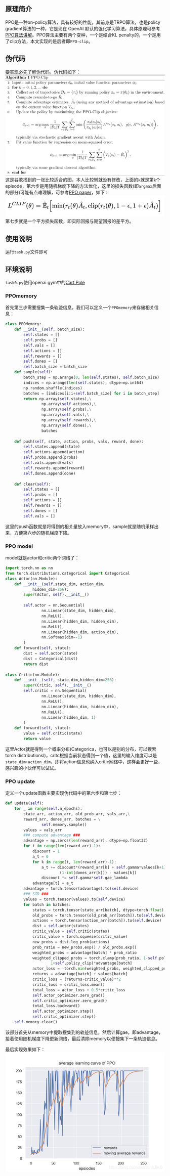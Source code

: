 ## 原理简介

PPO是一种on-policy算法，具有较好的性能，其前身是TRPO算法，也是policy gradient算法的一种，它是现在 OpenAI 默认的强化学习算法，具体原理可参考[PPO算法讲解](https://datawhalechina.github.io/easy-rl/#/chapter5/chapter5)。PPO算法主要有两个变种，一个是结合KL penalty的，一个是用了clip方法，本文实现的是后者即```PPO-clip```。
## 伪代码

要实现必先了解伪代码，伪代码如下：
![在这里插入图片描述](assets/watermark,type_ZmFuZ3poZW5naGVpdGk,shadow_10,text_aHR0cHM6Ly9ibG9nLmNzZG4ubmV0L0pvaG5KaW0w,size_16,color_FFFFFF,t_70.png)
这是谷歌找到的一张比较适合的图，本人比较懒就没有修改，上面的```k```就是第```k```个episode，第六步是用随机梯度下降的方法优化，这里的损失函数(即```argmax```后面的部分)可能有点难理解，可参考[PPO paper](https://arxiv.org/abs/1707.06347)，如下：
![在这里插入图片描述](assets/20210323154236878.png)
第七步就是一个平方损失函数，即实际回报与期望回报的差平方。

## 使用说明

运行```task.py```文件即可

## 环境说明

```task0.py```使用openai gym中的[Cart Pole](https://www.gymlibrary.ml/environments/classic_control/cart_pole/)

### PPOmemory
首先第三步需要搜集一条轨迹信息，我们可以定义一个```PPOmemory```来存储相关信息：
```python
class PPOMemory:
    def __init__(self, batch_size):
        self.states = []
        self.probs = []
        self.vals = []
        self.actions = []
        self.rewards = []
        self.dones = []
        self.batch_size = batch_size
    def sample(self):
        batch_step = np.arange(0, len(self.states), self.batch_size)
        indices = np.arange(len(self.states), dtype=np.int64)
        np.random.shuffle(indices)
        batches = [indices[i:i+self.batch_size] for i in batch_step]
        return np.array(self.states),\
                np.array(self.actions),\
                np.array(self.probs),\
                np.array(self.vals),\
                np.array(self.rewards),\
                np.array(self.dones),\
                batches

    def push(self, state, action, probs, vals, reward, done):
        self.states.append(state)
        self.actions.append(action)
        self.probs.append(probs)
        self.vals.append(vals)
        self.rewards.append(reward)
        self.dones.append(done)

    def clear(self):
        self.states = []
        self.probs = []
        self.actions = []
        self.rewards = []
        self.dones = []
        self.vals = []
```
这里的push函数就是将得到的相关量放入memory中，sample就是随机采样出来，方便第六步的随机梯度下降。
### PPO model
model就是actor和critic两个网络了：
```python
import torch.nn as nn
from torch.distributions.categorical import Categorical
class Actor(nn.Module):
    def __init__(self,state_dim, action_dim,
            hidden_dim=256):
        super(Actor, self).__init__()

        self.actor = nn.Sequential(
                nn.Linear(state_dim, hidden_dim),
                nn.ReLU(),
                nn.Linear(hidden_dim, hidden_dim),
                nn.ReLU(),
                nn.Linear(hidden_dim, action_dim),
                nn.Softmax(dim=-1)
        )
    def forward(self, state):
        dist = self.actor(state)
        dist = Categorical(dist)
        return dist

class Critic(nn.Module):
    def __init__(self, state_dim,hidden_dim=256):
        super(Critic, self).__init__()
        self.critic = nn.Sequential(
                nn.Linear(state_dim, hidden_dim),
                nn.ReLU(),
                nn.Linear(hidden_dim, hidden_dim),
                nn.ReLU(),
                nn.Linear(hidden_dim, 1)
        )
    def forward(self, state):
        value = self.critic(state)
        return value
```
这里Actor就是得到一个概率分布(Categorica，也可以是别的分布，可以搜索torch distributionsl)，critc根据当前状态得到一个值，这里的输入维度可以是```state_dim+action_dim```，即将action信息也纳入critic网络中，这样会更好一些，感兴趣的小伙伴可以试试。

### PPO update
定义一个update函数主要实现伪代码中的第六步和第七步：
```python
def update(self):
    for _ in range(self.n_epochs):
        state_arr, action_arr, old_prob_arr, vals_arr,\
        reward_arr, dones_arr, batches = \
                self.memory.sample()
        values = vals_arr
        ### compute advantage ###
        advantage = np.zeros(len(reward_arr), dtype=np.float32)
        for t in range(len(reward_arr)-1):
            discount = 1
            a_t = 0
            for k in range(t, len(reward_arr)-1):
                a_t += discount*(reward_arr[k] + self.gamma*values[k+1]*\
                        (1-int(dones_arr[k])) - values[k])
                discount *= self.gamma*self.gae_lambda
            advantage[t] = a_t
        advantage = torch.tensor(advantage).to(self.device)
        ### SGD ###
        values = torch.tensor(values).to(self.device)
        for batch in batches:
            states = torch.tensor(state_arr[batch], dtype=torch.float).to(self.device)
            old_probs = torch.tensor(old_prob_arr[batch]).to(self.device)
            actions = torch.tensor(action_arr[batch]).to(self.device)
            dist = self.actor(states)
            critic_value = self.critic(states)
            critic_value = torch.squeeze(critic_value)
            new_probs = dist.log_prob(actions)
            prob_ratio = new_probs.exp() / old_probs.exp()
            weighted_probs = advantage[batch] * prob_ratio
            weighted_clipped_probs = torch.clamp(prob_ratio, 1-self.policy_clip,
                    1+self.policy_clip)*advantage[batch]
            actor_loss = -torch.min(weighted_probs, weighted_clipped_probs).mean()
            returns = advantage[batch] + values[batch]
            critic_loss = (returns-critic_value)**2
            critic_loss = critic_loss.mean()
            total_loss = actor_loss + 0.5*critic_loss
            self.actor_optimizer.zero_grad()
            self.critic_optimizer.zero_grad()
            total_loss.backward()
            self.actor_optimizer.step()
            self.critic_optimizer.step()
    self.memory.clear()
```
该部分首先从memory中提取搜集到的轨迹信息，然后计算gae，即advantage，接着使用随机梯度下降更新网络，最后清除memory以便搜集下一条轨迹信息。

最后实现效果如下：
![在这里插入图片描述](assets/watermark,type_ZmFuZ3poZW5naGVpdGk,shadow_10,text_aHR0cHM6Ly9ibG9nLmNzZG4ubmV0L0pvaG5KaW0w,size_16,color_FFFFFF,t_70-20210405110725113.png)
